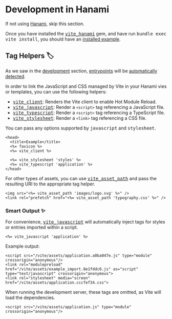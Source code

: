 [tag helpers]: /guide/rails.html#tag-helpers-%F0%9F%8F%B7
[discussions]: https://github.com/ElMassimo/vite_ruby/discussions
[rails]: https://rubyonrails.org/
[webpacker]: https://github.com/rails/webpacker
[vite rails]: https://github.com/ElMassimo/vite_ruby
[vite]: https://vitejs.dev/
[vite-templates]: https://github.com/vitejs/vite/tree/main/packages/create-app
[plugins]: https://vitejs.dev/plugins/
[configuration reference]: /config/
[build]: /config/#build-options
[dev options]: /config/#development-options
[json config]: /config/#shared-configuration-file-%F0%9F%93%84
[vite config]: /config/#configuring-vite-%E2%9A%A1
[sourceCodeDir]: /config/#sourcecodedir
[autoBuild]: /config/#autobuild
[entrypoints]: /guide/development.html#entrypoints-⤵%EF%B8%8F
[vite_client]: https://github.com/ElMassimo/vite_ruby/blob/main/vite_hanami/lib/vite_hanami/tag_helpers.rb
[vite_javascript]: https://github.com/ElMassimo/vite_ruby/blob/main/vite_hanami/lib/vite_hanami/tag_helpers.rb
[vite_typescript]: https://github.com/ElMassimo/vite_ruby/blob/main/vite_hanami/lib/vite_hanami/tag_helpers.rb
[vite_stylesheet]: https://github.com/ElMassimo/vite_ruby/blob/main/vite_hanami/lib/vite_hanami/tag_helpers.rb
[vite_asset_path]: https://github.com/ElMassimo/vite_ruby/blob/main/vite_hanami/lib/vite_hanami/tag_helpers.rb
[development]: /guide/development
[vite_hanami]: https://github.com/ElMassimo/vite_ruby/tree/main/vite_hanami
[hanami]: https://hanamirb.org/
[installed example]: https://github.com/ElMassimo/vite_ruby/tree/main/examples/hanami_bookshelf

# Development in Hanami

If not using [Hanami], skip this section.

Once you have installed the <kbd>[vite_hanami]</kbd> gem, and have run <kbd>bundle exec vite install</kbd>,
you should have an [installed example].

## Tag Helpers 🏷

As we saw in the [development] section, [entrypoints] will be [automatically detected][entrypoints].

In order to link the JavaScript and CSS managed by Vite in your Hanami vies or
templates, you can use the following helpers:

- <kbd>[vite_client]</kbd>: Renders the Vite client to enable Hot Module Reload.
- <kbd>[vite_javascript]</kbd>: Render a `<script>` tag referencing a JavaScript file.
- <kbd>[vite_typescript]</kbd>: Render a `<script>` tag referencing a TypeScript file.
- <kbd>[vite_stylesheet]</kbd>: Render a `<link>` tag referencing a CSS file.

You can pass any options supported by <kbd>javascript</kbd> and <kbd>stylesheet</kbd>.

```erb
<head>
  <title>Example</title>
  <%= favicon %>
  <%= vite_client %>

  <%= vite_stylesheet 'styles' %>
  <%= vite_typescript 'application' %>
</head>
```

For other types of assets, you can use <kbd>[vite_asset_path]</kbd> and pass the resulting URI to the appropriate tag helper.

```erb
<img src="<%= vite_asset_path 'images/logo.svg' %>" />
<link rel="prefetch" href="<%= vite_asset_path 'typography.css' %>" />
```

### Smart Output ✨

For convenience, <kbd>[vite_javascript]</kbd> will automatically inject tags for styles or entries imported within a script.

```erb
<%= vite_javascript 'application' %>
```

Example output:

```erb
<script src="/vite/assets/application.a0ba047e.js" type="module" crossorigin="anonymous"/>
<link rel="modulepreload" href="/vite/assets/example_import.8e1fddc0.js" as="script" type="text/javascript" crossorigin="anonymous">
<link rel="stylesheet" media="screen" href="/vite/assets/application.cccfef34.css">
```

When running the development server, these tags are omitted, as Vite will load the dependencies.

```erb
<script src="/vite/assets/application.js" type="module" crossorigin="anonymous"/>
```
